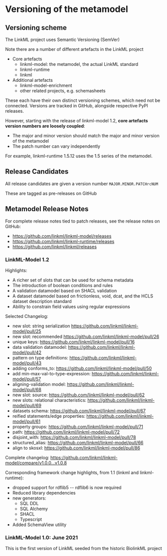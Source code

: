 # Versioning of the metamodel

## Versioning scheme

The LinkML project uses Semantic Versioning (SemVer)

Note there are a number of different artefacts in the LinkML project

- Core artefacts
   - linkml-model: the metamodel, the actual LinkML standard
   - linkml-runtime
   - linkml
- Additional artefacts
   - linkml-model-enrichment
   - other related projects, e.g. schemasheets

These each have their own distinct versioning schemes, which need not be connected.
Versions are tracked in GitHub, alongside respective PyPI releases.

However, starting with the release of linkml-model 1.2, **core
artefacts version numbers are loosely coupled**:

- The major and minor version should match the major and minor version of the metamodel
- The patch number can vary independently

For example, linkml-runtime 1.5.12 uses the 1.5 series of the metamodel.

## Release Candidates

All release candidates are given a version number `MAJOR.MINOR.PATCHrcNUM`

These are tagged as pre-releases on GitHub

## Metamodel Release Notes

For complete release notes tied to patch releases, see the release notes on GitHub:

- https://github.com/linkml/linkml-model/releases
- https://github.com/linkml/linkml-runtime/releases
- https://github.com/linkml/linkml/releases

### LinkML-Model 1.2

Highlights:

- A richer set of slots that can be used for schema metadata
- The introduction of boolean conditions and rules
- A validation datamodel based on SHACL validation
- A dataset datamodel based on frictionless, void, dcat, and the HCLS dataset description standard
- Ability to constrain field values using regular expressions

Selected Changelog:

- new slot: string serialization https://github.com/linkml/linkml-model/pull/25 
- new slot: recommended https://github.com/linkml/linkml-model/pull/26 
- unique keys: https://github.com/linkml/linkml-model/pull/16 
- data validation datamodel: https://github.com/linkml/linkml-model/pull/42 
- pattern on type definitions: https://github.com/linkml/linkml-model/pull/43 
- adding conforms_to: https://github.com/linkml/linkml-model/pull/50
- add min-max-val-to-type-expression: https://github.com/linkml/linkml-model/pull/57
- aligning-validation model: https://github.com/linkml/linkml-model/pull/68
- new slot: source: https://github.com/linkml/linkml-model/pull/62
- new slots: relational characteristics: https://github.com/linkml/linkml-model/pull/69
- datasets schema: https://github.com/linkml/linkml-model/pull/67
- reified statements/edge properties: https://github.com/linkml/linkml-model/pull/61
- property groups: https://github.com/linkml/linkml-model/pull/71
- path: https://github.com/linkml/linkml-model/pull/72
- disjoint_with: https://github.com/linkml/linkml-model/pull/78
- structured_alias: https://github.com/linkml/linkml-model/pull/66
- align to skosxl: https://github.com/linkml/linkml-model/pull/86

Complete changelog: https://github.com/linkml/linkml-model/compare/v1.0.0...v1.0.8

Corresponding framework change highlights, from 1.1 (linkml and linkml-runtime):

- dropped support for rdflib5 -- rdflib6 is now required
- Reduced library dependencies
- new generators:
    - SQL DDL
    - SQL Alchemy
    - SHACL
    - Typescript
- Added SchemaView utility

### LinkML-Model 1.0: June 2021

This is the first version of LinkML seeded from the historic BiolinkML project



